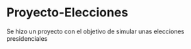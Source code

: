 # Proyecto-Elecciones
Se hizo un proyecto con el objetivo de simular unas elecciones presidenciales
